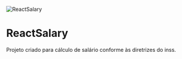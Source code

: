 ![ReactSalary](https://github.com/natoliveira/ReactSalary/blob/master/ReactSal%C3%A1rio.png)

# ReactSalary
Projeto criado para cálculo de salário conforme às diretrizes do inss.

